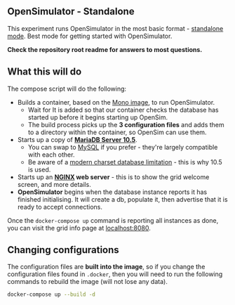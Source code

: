 ## OpenSimulator - Standalone

This experiment runs OpenSimulator in the most basic format - [standalone mode](http://opensimulator.org/wiki/Configuration). Best mode for getting started with OpenSimulator.

**Check the repository root readme for answers to most questions.**

## What this will do

The compose script will do the following:

* Builds a container, based on the [Mono image](https://hub.docker.com/_/mono/), to run OpenSimulator.
  * Wait for It is added so that our container checks the database has started up before it begins starting up OpenSim.
  * The build process picks up the **3 configuration files** and adds them to a directory within the container, so OpenSim can use them.
* Starts up a copy of **[MariaDB Server 10.5](https://mariadb.org/)**.
  * You can swap to [MySQL](https://hub.docker.com/_/mysql/) if you prefer - they're largely compatible with each other.
  * Be aware of a [modern charset database limitation](http://opensimulator.org/mantis/view.php?id=8919) - this is why 10.5 is used.
* Starts up an **[NGINX](https://nginx.org/en/) web server** - this is to show the grid welcome screen, and more details.
* **OpenSimulator** begins when the database instance reports it has finished initialising. It will create a db, populate it, then advertise that it is ready to accept connections.

Once the `docker-compose up` command is reporting all instances as done, you can visit the grid info page at [localhost:8080](http://localhost:8080). 

## Changing configurations

The configuration files are **built into the image**, so if you change the configuration files found in `.docker`, then you will need to run the following commands to rebuild the image (will not lose any data).

```bash
docker-compose up --build -d
```
